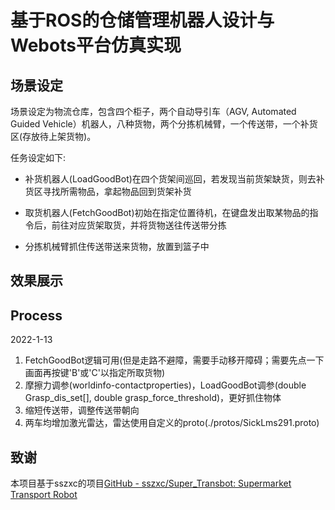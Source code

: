 # 基于ROS的仓储管理机器人设计与Webots平台仿真实现

## 场景设定

场景设定为物流仓库，包含四个柜子，两个自动导引车（AGV, Automated Guided Vehicle）机器人，八种货物，两个分拣机械臂，一个传送带，一个补货区(存放待上架货物)。

任务设定如下:

- 补货机器人(LoadGoodBot)在四个货架间巡回，若发现当前货架缺货，则去补货区寻找所需物品，拿起物品回到货架补货

- 取货机器人(FetchGoodBot)初始在指定位置待机，在键盘发出取某物品的指令后，前往对应货架取货，并将货物送往传送带分拣

- 分拣机械臂抓住传送带送来货物，放置到篮子中

## 效果展示



## Process

2022-1-13
1. FetchGoodBot逻辑可用(但是走路不避障，需要手动移开障碍；需要先点一下画面再按键'B'或'C'以指定所取货物)
2. 摩擦力调参(worldinfo-contactproperties)，LoadGoodBot调参(double Grasp_dis_set[], double grasp_force_threshold)，更好抓住物体
3. 缩短传送带，调整传送带朝向
4. 两车均增加激光雷达，雷达使用自定义的proto(./protos/SickLms291.proto)
## 致谢

本项目基于sszxc的项目[GitHub - sszxc/Super_Transbot: Supermarket Transport Robot](https://github.com/sszxc/Super_Transbot)
